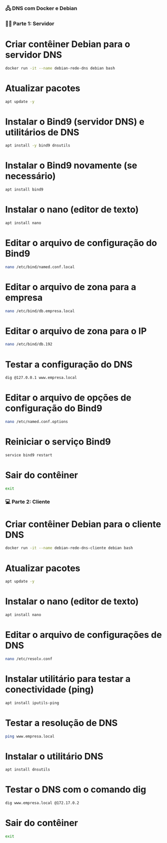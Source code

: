 ### 🖧 DNS com Docker e Debian

### 👨‍💻 Parte 1: Servidor

# Criar contêiner Debian para o servidor DNS
```bash
docker run -it --name debian-rede-dns debian bash
```

# Atualizar pacotes
```bash
apt update -y
```

# Instalar o Bind9 (servidor DNS) e utilitários de DNS
```bash
apt install -y bind9 dnsutils
```

# Instalar o Bind9 novamente (se necessário)
```bash
apt install bind9
```

# Instalar o nano (editor de texto)
```bash
apt install nano
```

# Editar o arquivo de configuração do Bind9
```bash
nano /etc/bind/named.conf.local
```

# Editar o arquivo de zona para a empresa
```bash
nano /etc/bind/db.empresa.local
```

# Editar o arquivo de zona para o IP
```bash
nano /etc/bind/db.192
```

# Testar a configuração do DNS
```bash
dig @127.0.0.1 www.empresa.local
```

# Editar o arquivo de opções de configuração do Bind9
```bash
nano /etc/named.conf.options
```

# Reiniciar o serviço Bind9
```bash
service bind9 restart
```

# Sair do contêiner
```bash
exit
```

### 💻 Parte 2: Cliente

# Criar contêiner Debian para o cliente DNS
```bash
docker run -it --name debian-rede-dns-cliente debian bash
```

# Atualizar pacotes
```bash
apt update -y
```

# Instalar o nano (editor de texto)
```bash
apt install nano
```

# Editar o arquivo de configurações de DNS
```bash
nano /etc/resolv.conf
```

# Instalar utilitário para testar a conectividade (ping)
```bash
apt install iputils-ping
```

# Testar a resolução de DNS
```bash
ping www.empresa.local
```

# Instalar o utilitário DNS
```bash
apt install dnsutils
```

# Testar o DNS com o comando dig
```bash
dig www.empresa.local @172.17.0.2
```

# Sair do contêiner
```bash
exit
```